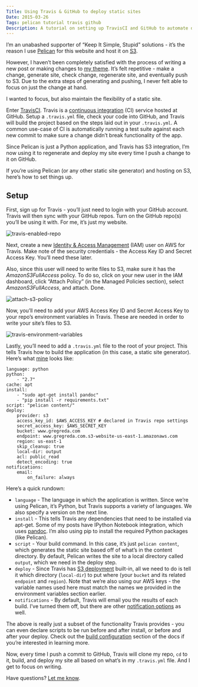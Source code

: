 ```yaml
---
Title: Using Travis & GitHub to deploy static sites
Date: 2015-03-26
Tags: pelican tutorial travis github
Description: A tutorial on setting up TravisCI and GitHub to automate deployment of your static website.
---
```


I’m an unabashed supporter of “Keep It Simple, Stupid” solutions - it’s the reason I use [Pelican](http://docs.getpelican.com/en/3.5.0/) for this website and host it on [S3](http://aws.amazon.com/s3/).

However, I haven’t been completely satisfied with the process of writing a new post or making changes to [my theme](https://github.com/gjreda/void). It’s felt repetitive - make a change, generate site, check change, regenerate site, and eventually push to S3. Due to the extra steps of generating and pushing, I never felt able to focus on just the change at hand.

I wanted to focus, but also maintain the flexibility of a static site.

Enter [TravisCI](https://travis-ci.org). Travis is a [continuous integration](http://en.wikipedia.org/wiki/Continuous_integration) (CI) service hosted at GitHub. Setup a `.travis.yml` file, check your code into GitHub, and Travis will build the project based on the steps laid out in your `.travis.yml`. A common use-case of CI is automatically running a test suite against each new commit to make sure a change didn’t break functionality of the app.

Since Pelican is just a Python application, and Travis has S3 integration, I’m now using it to regenerate and deploy my site every time I push a change to it on GitHub.

If you’re using Pelican (or any other static site generator) and hosting on S3, here’s how to set things up.

## Setup
First, sign up for Travis - you’ll just need to login with your GitHub account. Travis will then sync with your GitHub repos. Turn on the GitHub repo(s) you’ll be using it with. For me, it’s just my website.

![travis-enabled-repo](/images/travis-enabled-repo.png)

Next, create a new [Identity & Access Management](http://aws.amazon.com/iam/) (IAM) user on AWS for Travis. Make note of the security credentials - the Access Key ID and Secret Access Key. You’ll need these later.

Also, since this user will need to write files to S3, make sure it has the _AmazonS3FullAccess_ policy. To do so, click on your new user in the IAM dashboard, click “Attach Policy” (in the Managed Policies section), select _AmazonS3FullAccess_, and attach. Done.

![attach-s3-policy](/images/attach-s3-policy.png)

Now, you’ll need to add your AWS Access Key ID and Secret Access Key to your repo’s environment variables in Travis. These are needed in order to write your site’s files to S3.

![travis-environment-variables](/images/travis-env-variables.png)

Lastly, you’ll need to add a `.travis.yml` file to the root of your project. This tells Travis how to build the application (in this case, a static site generator). Here’s what [mine](https://github.com/gjreda/gregreda.com/blob/master/.travis.yml) looks like:

```
language: python
python:
    - "2.7"
cache: apt
install:
    - "sudo apt-get install pandoc"
    - "pip install -r requirements.txt"
script: "pelican content/"
deploy:
    provider: s3
    access_key_id: $AWS_ACCESS_KEY # declared in Travis repo settings
    secret_access_key: $AWS_SECRET_KEY
    bucket: www.gregreda.com
    endpoint: www.gregreda.com.s3-website-us-east-1.amazonaws.com
    region: us-east-1
    skip_cleanup: true
    local-dir: output
    acl: public_read
    detect_encoding: true
notifications:
    email:
        on_failure: always
```

Here’s a quick rundown:

- `language` - The language in which the application is written. Since we’re using Pelican, it’s Python, but Travis supports a variety of languages. We also specify a version on the next line.
- `install` - This tells Travis any dependencies that need to be installed via apt-get. Some of my posts have IPython Notebook integration, which uses [pandoc](http://johnmacfarlane.net/pandoc/). I’m also using pip to install the required Python packages (like Pelican).
- `script` - Your build command. In this case, it’s just `pelican content`, which generates the static site based off of what’s in the content directory. By default, Pelican writes the site to a local directory called `output`, which we need in the deploy step.
- `deploy` - Since Travis has [S3 deployment](http://docs.travis-ci.com/user/deployment/s3/) built-in, all we need to do is tell it which directory (`local-dir`) to put where (your `bucket` and its related `endpoint` and `region`). Note that we’re also using our AWS keys - the variable names used here must match the names we provided in the environment variables section earlier.
- `notifications` - By default, Travis will email you the results of each build. I’ve turned them off, but there are other [notification options](http://docs.travis-ci.com/user/notifications/) as well.

The above is really just a subset of the functionality Travis provides - you can even declare scripts to be run before and after install, or before and after your deploy. Check out the [build configuration](http://docs.travis-ci.com/user/build-configuration/) section of the docs if you’re interested in learning more.

Now, every time I push a commit to GitHub, Travis will clone my repo, `cd` to it, build, and deploy my site all based on what’s in my `.travis.yml` file. And I get to focus on writing.

Have questions? [Let me know](https://twitter.com/gjreda).
